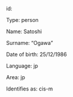 id:

Type: person

Name: Satoshi

Surname: “Ogawa”

Date of birth: 25/12/1986

Language: jp

Area: jp

Identifies as: cis-m
